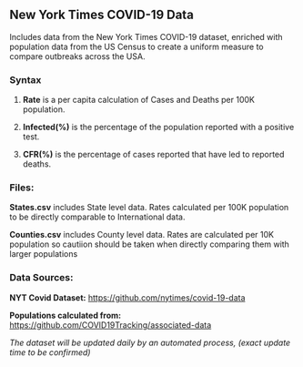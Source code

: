 ## New York Times COVID-19 Data

Includes data from the New York Times COVID-19 dataset, enriched with population data from the US Census to create a uniform measure to compare outbreaks across the USA.  

### Syntax

1. **Rate** is a per capita calculation of Cases and Deaths per 100K population.

2. **Infected(%)** is the percentage of the population reported with a positive test.

3. **CFR(%)** is the percentage of cases reported that have led to reported deaths.



### Files:

**States.csv** includes State level data. Rates calculated per 100K population to be directly comparable to International data.

**Counties.csv** includes County level data. Rates are calculated per 10K population so cautiion should be taken when directly comparing them with larger populations

### Data Sources:

**NYT Covid Dataset:** https://github.com/nytimes/covid-19-data

**Populations calculated from:** https://github.com/COVID19Tracking/associated-data


_The dataset will be updated daily by an automated process, (exact update time to be confirmed)_
